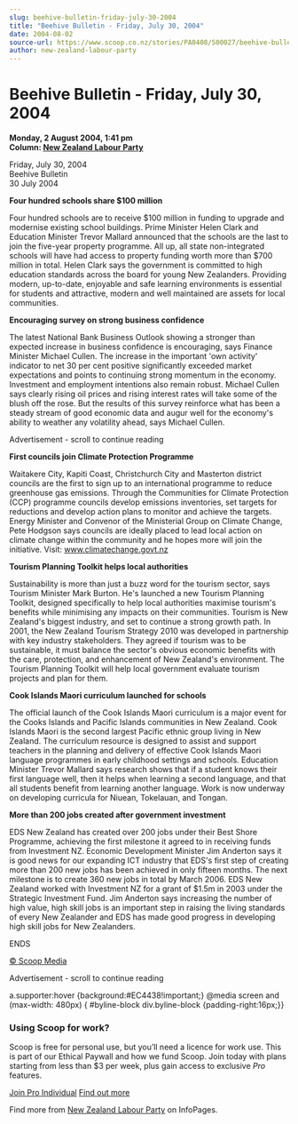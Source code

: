 ```yaml
---
slug: beehive-bulletin-friday-july-30-2004
title: "Beehive Bulletin - Friday, July 30, 2004"
date: 2004-08-02
source-url: https://www.scoop.co.nz/stories/PA0408/S00027/beehive-bulletin-friday-july-30-2004.htm
author: new-zealand-labour-party
---
```

Beehive Bulletin - Friday, July 30, 2004
========================================

**Monday, 2 August 2004, 1:41 pm**  
**Column: [New Zealand Labour Party](https://info.scoop.co.nz/New_Zealand_Labour_Party)**

Friday, July 30, 2004  
Beehive Bulletin  
30 July 2004

**Four hundred schools share $100 million**

Four hundred schools are to receive $100 million in funding to upgrade and modernise existing school buildings. Prime Minister Helen Clark and Education Minister Trevor Mallard announced that the schools are the last to join the five-year property programme. All up, all state non-integrated schools will have had access to property funding worth more than $700 million in total. Helen Clark says the government is committed to high education standards across the board for young New Zealanders. Providing modern, up-to-date, enjoyable and safe learning environments is essential for students and attractive, modern and well maintained are assets for local communities.

**Encouraging survey on strong business confidence**

The latest National Bank Business Outlook showing a stronger than expected increase in business confidence is encouraging, says Finance Minister Michael Cullen. The increase in the important 'own activity' indicator to net 30 per cent positive significantly exceeded market expectations and points to continuing strong momentum in the economy. Investment and employment intentions also remain robust. Michael Cullen says clearly rising oil prices and rising interest rates will take some of the blush off the rose. But the results of this survey reinforce what has been a steady stream of good economic data and augur well for the economy's ability to weather any volatility ahead, says Michael Cullen.

Advertisement - scroll to continue reading





**First councils join Climate Protection Programme**

Waitakere City, Kapiti Coast, Christchurch City and Masterton district councils are the first to sign up to an international programme to reduce greenhouse gas emissions. Through the Communities for Climate Protection (CCP) programme councils develop emissions inventories, set targets for reductions and develop action plans to monitor and achieve the targets. Energy Minister and Convenor of the Ministerial Group on Climate Change, Pete Hodgson says councils are ideally placed to lead local action on climate change within the community and he hopes more will join the initiative. Visit: www.climatechange.govt.nz

**Tourism Planning Toolkit helps local authorities**

Sustainability is more than just a buzz word for the tourism sector, says Tourism Minister Mark Burton. He's launched a new Tourism Planning Toolkit, designed specifically to help local authorities maximise tourism's benefits while minimising any impacts on their communities. Tourism is New Zealand's biggest industry, and set to continue a strong growth path. In 2001, the New Zealand Tourism Strategy 2010 was developed in partnership with key industry stakeholders. They agreed if tourism was to be sustainable, it must balance the sector's obvious economic benefits with the care, protection, and enhancement of New Zealand's environment. The Tourism Planning Toolkit will help local government evaluate tourism projects and plan for them.

**Cook Islands Maori curriculum launched for schools**

The official launch of the Cook Islands Maori curriculum is a major event for the Cooks Islands and Pacific Islands communities in New Zealand. Cook Islands Maori is the second largest Pacific ethnic group living in New Zealand. The curriculum resource is designed to assist and support teachers in the planning and delivery of effective Cook Islands Maori language programmes in early childhood settings and schools. Education Minister Trevor Mallard says research shows that if a student knows their first language well, then it helps when learning a second language, and that all students benefit from learning another language. Work is now underway on developing curricula for Niuean, Tokelauan, and Tongan.

**More than 200 jobs created after government investment**

EDS New Zealand has created over 200 jobs under their Best Shore Programme, achieving the first milestone it agreed to in receiving funds from Investment NZ. Economic Development Minister Jim Anderton says it is good news for our expanding ICT industry that EDS's first step of creating more than 200 new jobs has been achieved in only fifteen months. The next milestone is to create 360 new jobs in total by March 2006. EDS New Zealand worked with Investment NZ for a grant of $1.5m in 2003 under the Strategic Investment Fund. Jim Anderton says increasing the number of high value, high skill jobs is an important step in raising the living standards of every New Zealander and EDS has made good progress in developing high skill jobs for New Zealanders.

ENDS

[© Scoop Media](http://www.scoop.co.nz/about/terms.html)  

Advertisement - scroll to continue reading



a.supporter:hover {background:#EC4438!important;} @media screen and (max-width: 480px) { #byline-block div.byline-block {padding-right:16px;}}

### Using Scoop for work?

Scoop is free for personal use, but you’ll need a licence for work use. This is part of our Ethical Paywall and how we fund Scoop. Join today with plans starting from less than $3 per week, plus gain access to exclusive _Pro_ features.  
  
[Join Pro Individual](https://pro.scoop.co.nz/Individual/?from=ProIn24) [Find out more](https://pro.scoop.co.nz/using-scoop-for-work/?from=ProIn24)

Find more from [New Zealand Labour Party](https://info.scoop.co.nz/New_Zealand_Labour_Party) on InfoPages.